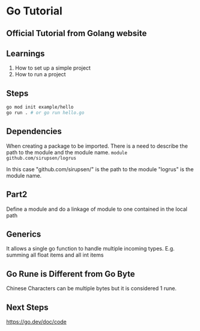 # Go Tutorial

## Official Tutorial from Golang website

## Learnings

1. How to set up a simple project
2. How to run a project

## Steps

```bash
go mod init example/hello
go run . # or go run hello.go
```

## Dependencies
When creating a package to be imported. There is a need to describe the path to the module and the module name. `module github.com/sirupsen/logrus`

In this case "github.com/sirupsen/" is the path to the module "logrus" is the module name.


## Part2

Define a module and do a linkage of module to one contained in the local path


## Generics

It allows a single go function to handle multiple incoming types. E.g. summing all float items and all int items

## Go Rune is Different from Go Byte
Chinese Characters can be multiple bytes but it is considered 1 rune.

## Next Steps

https://go.dev/doc/code